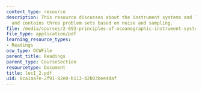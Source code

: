 ```yaml
---
content_type: resource
description: This resource discusses about the instrument systems and limits to measurement
  and contains three problem sets based on noise and sampling.
file: /media/courses/2-693-principles-of-oceanographic-instrument-systems-sensors-and-measurements-13-998-spring-2004/8ca1aa7e2f9182e0b113b2b03bee4daf_lec1_2.pdf
file_type: application/pdf
learning_resource_types:
- Readings
ocw_type: OCWFile
parent_title: Readings
parent_type: CourseSection
resourcetype: Document
title: lec1_2.pdf
uid: 8ca1aa7e-2f91-82e0-b113-b2b03bee4daf
---
```

